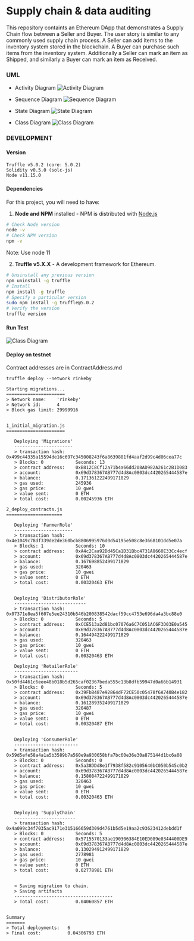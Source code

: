 # Supply chain & data auditing

This repository containts an Ethereum DApp that demonstrates a Supply Chain flow between a Seller and Buyer. The user story is similar to any commonly used supply chain process. A Seller can add items to the inventory system stored in the blockchain. A Buyer can purchase such items from the inventory system. Additionally a Seller can mark an item as Shipped, and similarly a Buyer can mark an item as Received.



### UML

* Activity Diagram
![Activity Diagram](UML/ActivityDiagram.drawio.png)

* Sequence Diagram
![Sequence Diagram](UML/SequenceDiagram.drawio.png)

* State Diagram
![State Diagram](UML/StateDiagram.drawio.png)

* Class Diagram
![Class Diagram](UML/ClassDiagram.drawio.png)


### DEVELOPMENT


#### Version
```
Truffle v5.0.2 (core: 5.0.2)
Solidity v0.5.0 (solc-js)
Node v11.15.0
```


#### Dependencies
For this project, you will need to have:
1. **Node and NPM** installed - NPM is distributed with [Node.js](https://www.npmjs.com/get-npm)
```bash
# Check Node version
node -v
# Check NPM version
npm -v
```
Note: Use node 11


2. **Truffle v5.X.X** - A development framework for Ethereum. 
```bash
# Unsinstall any previous version
npm uninstall -g truffle
# Install
npm install -g truffle
# Specify a particular version
sudo npm install -g truffle@5.0.2
# Verify the version
truffle version
```



#### Run Test
![Class Diagram](images/test.png)



#### Deploy on testnet
Contract addresses are in ContractAddress.md

```
truffle deploy --network rinkeby
```

```
Starting migrations...
======================
> Network name:    'rinkeby'
> Network id:      4
> Block gas limit: 29999916


1_initial_migration.js
======================

   Deploying 'Migrations'
   ----------------------
   > transaction hash:    0x499c44335a15594de16c697c345008243f6a8639881fd4aaf2d99c4d06cea77c
   > Blocks: 0            Seconds: 13
   > contract address:    0xB812C8Cf12a71b4a66dd208AD982A261c2B1D083
   > account:             0x69d378367AB777d4d8Ac0803dc4420265444587e
   > balance:             0.171361222499171829
   > gas used:            245936
   > gas price:           10 gwei
   > value sent:          0 ETH
   > total cost:          0.00245936 ETH

2_deploy_contracts.js
=====================

   Deploying 'FarmerRole'
   ----------------------
   > transaction hash:    0x4e1049c78df339de2de360bcb8806995976d0d54195e508c8e3668101dd5e07a
   > Blocks: 1            Seconds: 10
   > contract address:    0xA4c2Caa92Dd45Ca1D31Bbc4731A8660E33Cc4ecf
   > account:             0x69d378367AB777d4d8Ac0803dc4420265444587e
   > balance:             0.167698852499171829
   > gas used:            320463
   > gas price:           10 gwei
   > value sent:          0 ETH
   > total cost:          0.00320463 ETH


   Deploying 'DistributorRole'
   ---------------------------
   > transaction hash:    0x07371e8ea5f607e5ee24310b546b200838542dacf59cc4753e696da4a3bc88e0
   > Blocks: 0            Seconds: 5
   > contract address:    0xCCE513a2d81bc07076a6C7C051AC6F3D03E0a545
   > account:             0x69d378367AB777d4d8Ac0803dc4420265444587e
   > balance:             0.164494222499171829
   > gas used:            320463
   > gas price:           10 gwei
   > value sent:          0 ETH
   > total cost:          0.00320463 ETH

   Deploying 'RetailerRole'
   ------------------------
   > transaction hash:    0x50fd4461c6eee48b018b5d265caf02367beda555c13b8dfb59947d0a66b14931
   > Blocks: 0            Seconds: 5
   > contract address:    0x39FbB487e92864dF72CE50c05478f6A740B4e182
   > account:             0x69d378367AB777d4d8Ac0803dc4420265444587e
   > balance:             0.161289352499171829
   > gas used:            320487
   > gas price:           10 gwei
   > value sent:          0 ETH
   > total cost:          0.00320487 ETH


   Deploying 'ConsumerRole'
   ------------------------
   > transaction hash:    0x59d5efe58a4a1a5b3589b7a560e9a930658bfa7bc60e36e30a875144d1bc6a08
   > Blocks: 0            Seconds: 0
   > contract address:    0x5a38DDd8e1f7938f582c9105640bC050b545c0b2
   > account:             0x69d378367AB777d4d8Ac0803dc4420265444587e
   > balance:             0.158084722499171829
   > gas used:            320463
   > gas price:           10 gwei
   > value sent:          0 ETH
   > total cost:          0.00320463 ETH


   Deploying 'SupplyChain'
   -----------------------
   > transaction hash:    0x4a099c34f7035ac9171e315166659d309d4761b5d5e19aa2c93623412debdd1f
   > Blocks: 0            Seconds: 5
   > contract address:    0x5715570133ae190306384E10ED089e0344400DE9
   > account:             0x69d378367AB777d4d8Ac0803dc4420265444587e
   > balance:             0.130294912499171829
   > gas used:            2778981
   > gas price:           10 gwei
   > value sent:          0 ETH
   > total cost:          0.02778981 ETH


   > Saving migration to chain.
   > Saving artifacts
   -------------------------------------
   > Total cost:          0.04060857 ETH


Summary
=======
> Total deployments:   6
> Final cost:          0.04306793 ETH

```